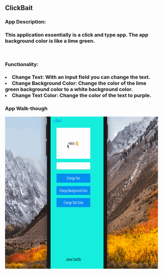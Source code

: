 ## ClickBait

### App Description:
<h3>
This application essentially is a click and type app. The app background color is like a lime green. 
</h3>
<br>

### Functionality:
<h3>
<li>Change Text: With an input field you can change the text.</li>
<li>Change Background Color: Change the color of the lime green background color to a white background color.</li>
<li>Change Text Color: Change the color of the text to purple. </li>
</h3>

### App Walk-though

<img height="500px" width="600px" src="Appgif.gif" width=200><br>
